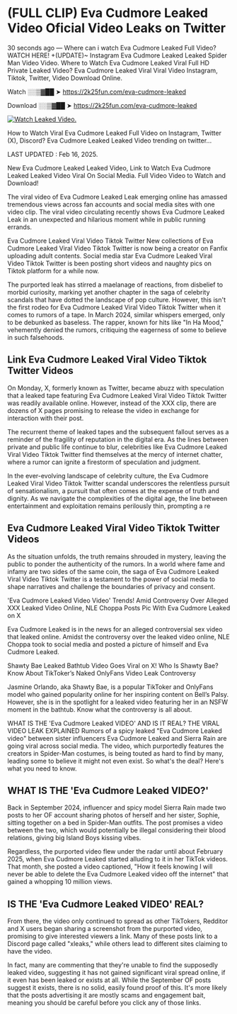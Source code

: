 # (FULL CLIP) Eva Cudmore Leaked Video Oficial Video Leaks on Twitter

30 seconds ago — Where can i watch Eva Cudmore Leaked Full Video? WATCH HERE! +(UPDATE)~ Instagram Eva Cudmore Leaked Leaked Spider Man Video Video. Where to Watch Eva Cudmore Leaked Viral Full HD Private Leaked Video? Eva Cudmore Leaked Viral Viral Video Instagram, Tiktok, Twitter, Video Download Online.

Watch ░░▒▓██ ➤ https://2k25fun.com/eva-cudmore-leaked

Download ░░▒▓██ ➤ https://2k25fun.com/eva-cudmore-leaked

[![Watch Leaked Video.](https://miro.medium.com/v2/resize:fit:828/format:webp/1*cilzJN44JGOrTw9NJCrNHA.gif "Watch Leaked Video")](https://2k25fun.com/eva-cudmore-leaked)

How to Watch Viral Eva Cudmore Leaked Full Video on Instagram, Twitter (X), Discord? Eva Cudmore Leaked Leaked Video trending on twitter...

LAST UPDATED : Feb 16, 2025.

New Eva Cudmore Leaked Leaked Video, Link to Watch Eva Cudmore Leaked Leaked Video Viral On Social Media. Full Video Video to Watch and Download!

The viral video of Eva Cudmore Leaked Leak emerging online has amassed tremendous views across fan accounts and social media sites with one video clip. The viral video circulating recently shows Eva Cudmore Leaked Leak in an unexpected and hilarious moment while in public running errands.

Eva Cudmore Leaked Viral Video Tiktok Twitter New collections of Eva Cudmore Leaked Viral Video Tiktok Twitter is now being a creator on Fanfix uploading adult contents. Social media star Eva Cudmore Leaked Viral Video Tiktok Twitter is been posting short videos and naughty pics on Tiktok platform for a while now.

The purported leak has stirred a maelanage of reactions, from disbelief to morbid curiosity, marking yet another chapter in the saga of celebrity scandals that have dotted the landscape of pop culture. However, this isn't the first rodeo for Eva Cudmore Leaked Viral Video Tiktok Twitter when it comes to rumors of a tape. In March 2024, similar whispers emerged, only to be debunked as baseless. The rapper, known for hits like "In Ha Mood," vehemently denied the rumors, critiquing the eagerness of some to believe in such falsehoods.

## Link Eva Cudmore Leaked Viral Video Tiktok Twitter Videos

On Monday, X, formerly known as Twitter, became abuzz with speculation that a leaked tape featuring Eva Cudmore Leaked Viral Video Tiktok Twitter was readily available online. However, instead of the XXX clip, there are dozens of X pages promising to release the video in exchange for interaction with their post.

The recurrent theme of leaked tapes and the subsequent fallout serves as a reminder of the fragility of reputation in the digital era. As the lines between private and public life continue to blur, celebrities like Eva Cudmore Leaked Viral Video Tiktok Twitter find themselves at the mercy of internet chatter, where a rumor can ignite a firestorm of speculation and judgment.

In the ever-evolving landscape of celebrity culture, the Eva Cudmore Leaked Viral Video Tiktok Twitter scandal underscores the relentless pursuit of sensationalism, a pursuit that often comes at the expense of truth and dignity. As we navigate the complexities of the digital age, the line between entertainment and exploitation remains perilously thin, prompting a re

##  Eva Cudmore Leaked Viral Video Tiktok Twitter Videos

As the situation unfolds, the truth remains shrouded in mystery, leaving the public to ponder the authenticity of the rumors. In a world where fame and infamy are two sides of the same coin, the saga of Eva Cudmore Leaked Viral Video Tiktok Twitter is a testament to the power of social media to shape narratives and challenge the boundaries of privacy and consent.

'Eva Cudmore Leaked Video Video' Trends! Amid Controversy Over Alleged XXX Leaked Video Online, NLE Choppa Posts Pic With Eva Cudmore Leaked on X

Eva Cudmore Leaked is in the news for an alleged controversial sex video that leaked online. Amidst the controversy over the leaked video online, NLE Choppa took to social media and posted a picture of himself and Eva Cudmore Leaked.

Shawty Bae Leaked Bathtub Video Goes Viral on X! Who Is Shawty Bae? Know About TikToker’s Naked OnlyFans Video Leak Controversy

Jasmine Orlando, aka Shawty Bae, is a popular TikToker and OnlyFans model who gained popularity online for her inspiring content on Bell’s Palsy. However, she is in the spotlight for a leaked video featuring her in an NSFW moment in the bathtub. Know what the controversy is all about.

WHAT IS THE 'Eva Cudmore Leaked VIDEO' AND IS IT REAL? THE VIRAL VIDEO LEAK EXPLAINED Rumors of a spicy leaked "Eva Cudmore Leaked video" between sister influencers Eva Cudmore Leaked and Sierra Rain are going viral across social media. The video, which purportedly features the creators in Spider-Man costumes, is being touted as hard to find by many, leading some to believe it might not even exist. So what's the deal? Here's what you need to know.

## WHAT IS THE 'Eva Cudmore Leaked VIDEO?'

Back in September 2024, influencer and spicy model Sierra Rain made two posts to her OF account sharing photos of herself and her sister, Sophie, sitting together on a bed in Spider-Man outfits. The post promises a video between the two, which would potentially be illegal considering their blood relations, giving big Island Boys kissing vibes.

Regardless, the purported video flew under the radar until about February 2025, when Eva Cudmore Leaked started alluding to it in her TikTok videos. That month, she posted a video captioned, "How it feels knowing I will never be able to delete the Eva Cudmore Leaked video off the internet" that gained a whopping 10 million views.

## IS THE 'Eva Cudmore Leaked VIDEO' REAL?

From there, the video only continued to spread as other TikTokers, Redditor and X users began sharing a screenshot from the purported video, promising to give interested viewers a link. Many of these posts link to a Discord page called "xleaks," while others lead to different sites claiming to have the video.

In fact, many are commenting that they're unable to find the supposedly leaked video, suggesting it has not gained significant viral spread online, if it even has been leaked or exists at all. While the September OF posts suggest it exists, there is no solid, easily found proof of this. It's more likely that the posts advertising it are mostly scams and engagement bait, meaning you should be careful before you click any of those links.